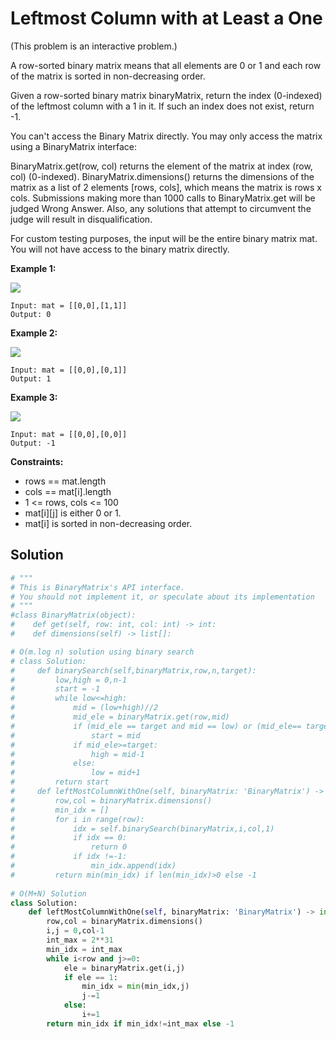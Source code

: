 <h1>Leftmost Column with at Least a One</h1>

<p>
(This problem is an interactive problem.)

A row-sorted binary matrix means that all elements are 0 or 1 and each row of the matrix is sorted in non-decreasing order.

Given a row-sorted binary matrix binaryMatrix, return the index (0-indexed) of the leftmost column with a 1 in it. If such an index does not exist, return -1.

You can't access the Binary Matrix directly. You may only access the matrix using a BinaryMatrix interface:

BinaryMatrix.get(row, col) returns the element of the matrix at index (row, col) (0-indexed).
BinaryMatrix.dimensions() returns the dimensions of the matrix as a list of 2 elements [rows, cols], which means the matrix is rows x cols.
Submissions making more than 1000 calls to BinaryMatrix.get will be judged Wrong Answer. Also, any solutions that attempt to circumvent the judge will result in disqualification.

For custom testing purposes, the input will be the entire binary matrix mat. You will not have access to the binary matrix directly.

<b>Example 1:</b>

<img src="https://assets.leetcode.com/uploads/2019/10/25/untitled-diagram-5.jpg">

    Input: mat = [[0,0],[1,1]]
    Output: 0
    
<b>Example 2:</b>

<img src="https://assets.leetcode.com/uploads/2019/10/25/untitled-diagram-4.jpg">

    Input: mat = [[0,0],[0,1]]
    Output: 1
    
<b>Example 3:</b>

<img src="https://assets.leetcode.com/uploads/2019/10/25/untitled-diagram-3.jpg">

    Input: mat = [[0,0],[0,0]]
    Output: -1

<b>Constraints:</b>

- rows == mat.length
- cols == mat[i].length
- 1 <= rows, cols <= 100
- mat[i][j] is either 0 or 1.
- mat[i] is sorted in non-decreasing order.

<h2>Solution</h2>

```python
# """
# This is BinaryMatrix's API interface.
# You should not implement it, or speculate about its implementation
# """
#class BinaryMatrix(object):
#    def get(self, row: int, col: int) -> int:
#    def dimensions(self) -> list[]:

# O(m.log n) solution using binary search
# class Solution:
#     def binarySearch(self,binaryMatrix,row,n,target):
#         low,high = 0,n-1
#         start = -1
#         while low<=high:
#             mid = (low+high)//2
#             mid_ele = binaryMatrix.get(row,mid)
#             if (mid_ele == target and mid == low) or (mid_ele== target and binaryMatrix.get(row,mid-1)< target):
#                 start = mid
#             if mid_ele>=target:
#                 high = mid-1
#             else:
#                 low = mid+1
#         return start
#     def leftMostColumnWithOne(self, binaryMatrix: 'BinaryMatrix') -> int:
#         row,col = binaryMatrix.dimensions()
#         min_idx = []
#         for i in range(row):
#             idx = self.binarySearch(binaryMatrix,i,col,1)
#             if idx == 0:
#                 return 0
#             if idx !=-1:
#                 min_idx.append(idx)
#         return min(min_idx) if len(min_idx)>0 else -1 
        
# O(M+N) Solution    
class Solution:
    def leftMostColumnWithOne(self, binaryMatrix: 'BinaryMatrix') -> int:
        row,col = binaryMatrix.dimensions()
        i,j = 0,col-1
        int_max = 2**31
        min_idx = int_max
        while i<row and j>=0:
            ele = binaryMatrix.get(i,j)
            if ele == 1:
                min_idx = min(min_idx,j)
                j-=1
            else:
                i+=1
        return min_idx if min_idx!=int_max else -1
```
